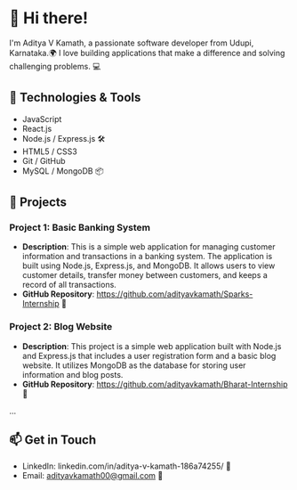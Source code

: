 # 👋 Hi there!

I'm Aditya V Kamath, a passionate software developer from Udupi, Karnataka.🌍 I love building applications that make a difference and solving challenging problems. 💻

## 🔧 Technologies & Tools

- JavaScript 
- React.js 
- Node.js / Express.js 🛠️
- HTML5 / CSS3 
- Git / GitHub 
- MySQL / MongoDB 📦

## 🚀 Projects

### Project 1: Basic Banking System

- **Description**: This is a simple web application for managing customer information and transactions in a banking system. The application is built using Node.js, Express.js, and MongoDB. It allows users to view customer details, transfer money between customers, and keeps a record of all transactions.
- **GitHub Repository**: https://github.com/adityavkamath/Sparks-Internship 🚀

### Project 2: Blog Website

- **Description**: This project is a simple web application built with Node.js and Express.js that includes a user registration form and a basic blog website. It utilizes MongoDB as the database for storing user information and blog posts.
- **GitHub Repository**: https://github.com/adityavkamath/Bharat-Internship 🚀
  
...

## 📫 Get in Touch

- LinkedIn: linkedin.com/in/aditya-v-kamath-186a74255/ 📱
- Email: adityavkamath00@gmail.com 📧

